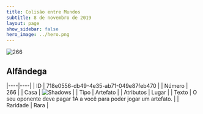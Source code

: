 ```yaml
---
title: Colisão entre Mundos
subtitle: 8 de novembro de 2019
layout: page
show_sidebar: false
hero_image: ../hero.png
---
```


![266](https://cdn.keyforgegame.com/media/card_front/pt/452_266_C7MWV8WQ4QPG_pt.png)

## Alfândega

|----|----|
| ID | 718e0556-db49-4e35-ab71-049e87feb470 |
| Número | 266 |
| Casa | ![Shadows](https://archonarcana.com/images/thumb/e/ee/Shadows.png/22px-Shadows.png "Sombras") |
| Tipo | Artefato |
| Atributos | Lugar |
| Texto | O seu oponente deve pagar 1A  a você para poder jogar um artefato. |
| Raridade | Rara |
